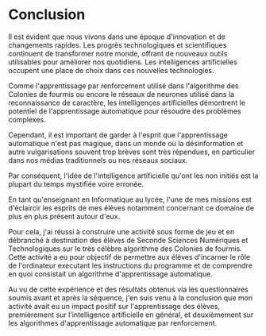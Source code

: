 # Conclusion

Il est évident que nous vivons dans une époque d'innovation et de changements rapides. Les progrès technologiques et scientifiques continuent de transformer notre monde, offrant de nouveaux outils utilisables pour améliorer nos quotidiens. Les intelligences artificielles occupent une place de choix dans ces nouvelles technologies.

Comme l'apprentissage par renforcement utilisé dans l'algorithme des Colonies de fourmis ou encore le réseaux de neurones utilisé dans la reconnaissance de caractère, les intelligences artificielles démontrent le potentiel de l'apprentissage automatique pour résoudre des problèmes complexes. 

Cependant, il est important de garder à l'esprit que l'apprentissage automatique n'est pas magique, dans un monde où la désinformation et autre vulgarisations souvent trop brèves sont très répendues, en particulier dans nos médias traditionnels ou nos réseaux sociaux.

Par conséquent, l'idée de l'intelligence artificielle qu'ont les non initiés est la plupart du temps mystifiée voire erronée.

En tant qu'enseignant en Informatique au lycée, l'une de mes missions est d'éclaircir les esprits de mes élèves notamment concernant ce domaine de plus en plus présent autour d'eux.

Pour cela, j'ai réussi à construire une activité sous forme de jeu et en débranché à destination des élèves de Seconde Sciences Numériques et Technologiques sur le très célèbre algorithme des Colonies de fourmis. Cette activité a eu pour objectif de permettre aux élèves d'incarner le rôle de l'ordinateur executant les instructions du programme et de comprendre en quoi consistait un algorithme d'apprentissage automatique.

Au vu de cette expérience et des résultats obtenus via les questionnaires soumis avant et après la séquence, j'en suis venu à la conclusion que mon activité avait eu un impact positif sur l'apprentissage des élèves, premièrement sur l'intelligence artificielle en général, et deuxièmement sur les algorithmes d'apprentissage automatique par renforcement.